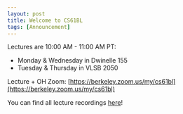 ```yaml
---
layout: post
title: Welcome to CS61BL
tags: [Announcement]
---
```


Lectures are 10:00 AM - 11:00 AM PT:
 - Monday & Wednesday in Dwinelle 155
 - Tuesday & Thursday in VLSB 2050

Lecture + OH Zoom: [https://berkeley.zoom.us/my/cs61bl](https://berkeley.zoom.us/my/cs61bl)

You can find all lecture recordings [here](https://bcourses.berkeley.edu/courses/1535549/external_tools/90481)!
